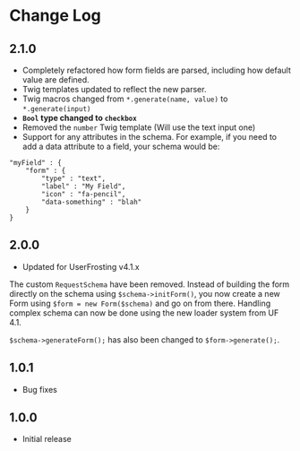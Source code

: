 # Change Log

## 2.1.0
- Completely refactored how form fields are parsed, including how default value are defined.
- Twig templates updated to reflect the new parser. 
- Twig macros changed from `*.generate(name, value)` to `*.generate(input)`
- **`Bool` type changed to `checkbox`**
- Removed the `number` Twig template (Will use the text input one)
- Support for any attributes in the schema. For example, if you need to add a data attribute to a field, your schema would be:
```
"myField" : {
    "form" : {
        "type" : "text",
        "label" : "My Field",
        "icon" : "fa-pencil",
        "data-something" : "blah"
    }
}
```

## 2.0.0
- Updated for UserFrosting v4.1.x

The custom `RequestSchema` have been removed. Instead of building the form directly on the schema using `$schema->initForm()`, you now create a new Form using `$form = new Form($schema)` and go on from there. Handling complex schema can now be done using the new loader system from UF 4.1.

`$schema->generateForm();` has also been changed to `$form->generate();`.

## 1.0.1
- Bug fixes

## 1.0.0
- Initial release
